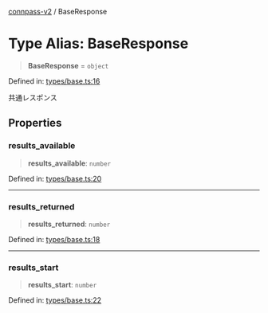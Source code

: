 [connpass-v2](../wiki/globals) / BaseResponse

# Type Alias: BaseResponse

> **BaseResponse** = `object`

Defined in: [types/base.ts:16](https://github.com/ryohidaka/node-connpass/blob/800ebb10fa1d025fb9b43567e6fa2b5ec8ce8b50/src/types/base.ts#L16)

共通レスポンス

## Properties

### results\_available

> **results\_available**: `number`

Defined in: [types/base.ts:20](https://github.com/ryohidaka/node-connpass/blob/800ebb10fa1d025fb9b43567e6fa2b5ec8ce8b50/src/types/base.ts#L20)

***

### results\_returned

> **results\_returned**: `number`

Defined in: [types/base.ts:18](https://github.com/ryohidaka/node-connpass/blob/800ebb10fa1d025fb9b43567e6fa2b5ec8ce8b50/src/types/base.ts#L18)

***

### results\_start

> **results\_start**: `number`

Defined in: [types/base.ts:22](https://github.com/ryohidaka/node-connpass/blob/800ebb10fa1d025fb9b43567e6fa2b5ec8ce8b50/src/types/base.ts#L22)
